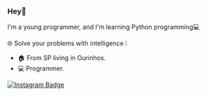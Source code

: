 ### Hey👋

I'm a young programmer, and I'm learning Python programming💻

🌐 Solve your problems with intelligence ❕

- 🏠 From SP living in Ourinhos.
- 💻 Programmer.


[![Instagram Badge](https://img.shields.io/badge/-Instagram-violet?style=flat-square&logo=Instagram&logoColor=white&link=https://www.instagram.com/coder.man_/)](https://www.instagram.com/coder.man_/)
